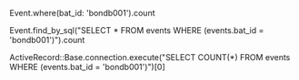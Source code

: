 Event.where(bat_id: 'bondb001').count

Event.find_by_sql("SELECT * FROM events WHERE (events.bat_id = 'bondb001')").count

ActiveRecord::Base.connection.execute("SELECT COUNT(*) FROM events WHERE (events.bat_id = 'bondb001')")[0]

